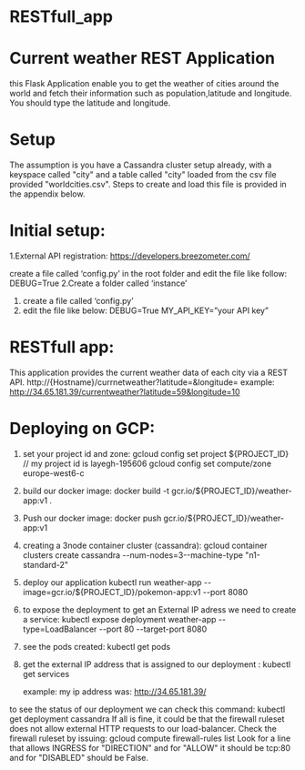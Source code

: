 # RESTfull_app

# Current weather REST Application
this Flask Application enable you to get the weather of cities around the world and fetch  their information such as population,latitude and longitude.
You should type the latitude and longitude.

# Setup
The assumption is you have a Cassandra cluster setup already, with a keyspace called "city" and a table called "city" loaded from the csv file provided "worldcities.csv". Steps to create and load this file is provided in the appendix below.

# Initial setup:
1.External API registration:
https://developers.breezometer.com/

create a file called ‘config.py’ in the root folder and edit the file like follow:
DEBUG=True
2.Create a folder called ‘instance’ 
1. create a file called ‘config.py’ 
2. edit the file like below:
DEBUG=True
MY_API_KEY=”your API key”

# RESTfull app:
This application provides the current weather data of each city via a REST API. http://{Hostname}/currnetweather?latitude=&longitude=
example: http://34.65.181.39/currentweather?latitude=59&longitude=10

# Deploying on GCP:
1. set your project id and zone:
gcloud config set project ${PROJECT_ID} // my project id is layegh-195606
gcloud config set compute/zone  europe-west6-c
2. build our docker image:
 docker build -t gcr.io/${PROJECT_ID}/weather-app:v1 .
3. Push our docker image:
docker push gcr.io/${PROJECT_ID}/weather-app:v1
4. creating a 3node container cluster (cassandra):
gcloud container clusters create cassandra --num-nodes=3--machine-type "n1-standard-2"
5. deploy our application
kubectl run weather-app --image=gcr.io/${PROJECT_ID}/pokemon-app:v1
--port 8080
6. to expose the deployment to get an External IP adress we need to create a service:
kubectl expose deployment weather-app --type=LoadBalancer --port 80
--target-port 8080
7. see the pods created:
kubectl get pods
8. get the external IP address that is assigned to our deployment :
kubectl get services

	example: my ip address was: http://34.65.181.39/

to see the status of our deployment we can check this command:
	kubectl get deployment cassandra
If all is fine, it could be that the firewall ruleset does not allow external
HTTP requests to our load-balancer. Check the firewall ruleset by issuing:
	gcloud compute firewall-rules list
Look for a line that allows INGRESS for "DIRECTION" and for "ALLOW" it
should be tcp:80 and for "DISABLED" should be False.

